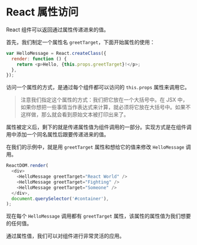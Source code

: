 # React 属性访问

React 组件可以返回通过属性传递进来的值。

首先，我们制定一个属性名 `greetTarget`，下面开始属性的使用：

```js
var HelloMessage = React.createClass({
  render: function () {
    return <p>Hello, {this.props.greetTarget}!</p>;
  },
});
```

访问一个属性的方式，是通过每个组件都可以访问的 `this.props` 属性来调用它。

> 注意我们指定这个属性的方式：我们把它放在一个大括号中。在 JSX 中，如果你想把一些事情当作表达式来计算，就必须将它放在大括号中。如果不这样做，那么就会看到原始文本被打印出来了。

属性被定义后，剩下的就是传递属性值为组件调用的一部分。实现方式是在组件调用中添加一个同名属性后跟要传递进来的值。

在我们的示例中，就是用 `greetTarget` 属性和想给它的值来修改 `HelloMessage` 调用。

```js
ReactDOM.render(
  <div>
    <HelloMessage greetTarget="React World" />
    <HelloMessage greetTarget="Fighting" />
    <HelloMessage greetTarget="Someone" />
  </div>,
  document.querySelector('#container'),
);
```

现在每个 `HelloMessage` 调用都有 `greetTarget` 属性，该属性的属性值为我们想要的任何值。

通过属性值，我们可以对组件进行非常灵活的应用。
